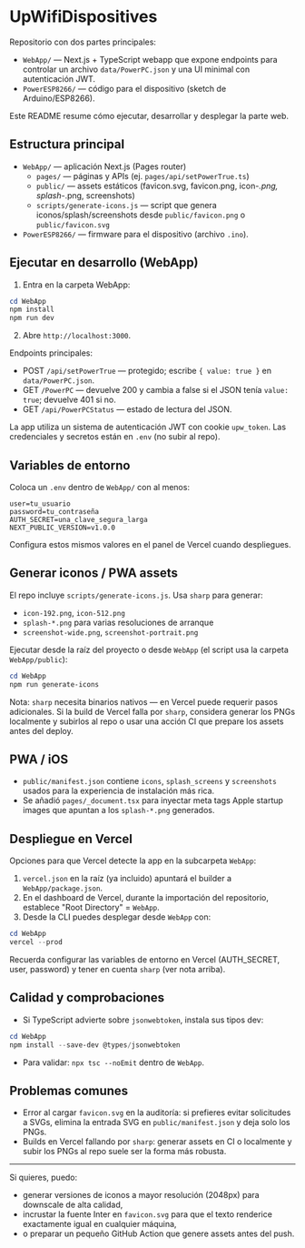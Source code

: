 # UpWifiDispositives

Repositorio con dos partes principales:

- `WebApp/` — Next.js + TypeScript webapp que expone endpoints para controlar un archivo `data/PowerPC.json` y una UI minimal con autenticación JWT.
- `PowerESP8266/` — código para el dispositivo (sketch de Arduino/ESP8266).

Este README resume cómo ejecutar, desarrollar y desplegar la parte web.

## Estructura principal

- `WebApp/` — aplicación Next.js (Pages router)
  - `pages/` — páginas y APIs (ej. `pages/api/setPowerTrue.ts`)
  - `public/` — assets estáticos (favicon.svg, favicon.png, icon-*.png, splash-*.png, screenshots)
  - `scripts/generate-icons.js` — script que genera iconos/splash/screenshots desde `public/favicon.png` o `public/favicon.svg`
- `PowerESP8266/` — firmware para el dispositivo (archivo `.ino`).

## Ejecutar en desarrollo (WebApp)

1. Entra en la carpeta WebApp:

```powershell
cd WebApp
npm install
npm run dev
```

2. Abre `http://localhost:3000`.

Endpoints principales:
- POST `/api/setPowerTrue` — protegido; escribe `{ value: true }` en `data/PowerPC.json`.
- GET `/PowerPC` — devuelve 200 y cambia a false si el JSON tenía `value: true`; devuelve 401 si no.
- GET `/api/PowerPCStatus` — estado de lectura del JSON.

La app utiliza un sistema de autenticación JWT con cookie `upw_token`. Las credenciales y secretos están en `.env` (no subir al repo).

## Variables de entorno

Coloca un `.env` dentro de `WebApp/` con al menos:

```
user=tu_usuario
password=tu_contraseña
AUTH_SECRET=una_clave_segura_larga
NEXT_PUBLIC_VERSION=v1.0.0
```

Configura estos mismos valores en el panel de Vercel cuando despliegues.

## Generar iconos / PWA assets

El repo incluye `scripts/generate-icons.js`. Usa `sharp` para generar:

- `icon-192.png`, `icon-512.png`
- `splash-*.png` para varias resoluciones de arranque
- `screenshot-wide.png`, `screenshot-portrait.png`

Ejecutar desde la raíz del proyecto o desde `WebApp` (el script usa la carpeta `WebApp/public`):

```powershell
cd WebApp
npm run generate-icons
```

Nota: `sharp` necesita binarios nativos — en Vercel puede requerir pasos adicionales. Si la build de Vercel falla por `sharp`, considera generar los PNGs localmente y subirlos al repo o usar una acción CI que prepare los assets antes del deploy.

## PWA / iOS

- `public/manifest.json` contiene `icons`, `splash_screens` y `screenshots` usados para la experiencia de instalación más rica.
- Se añadió `pages/_document.tsx` para inyectar meta tags Apple startup images que apuntan a los `splash-*.png` generados.

## Despliegue en Vercel

Opciones para que Vercel detecte la app en la subcarpeta `WebApp`:

1. `vercel.json` en la raíz (ya incluido) apuntará el builder a `WebApp/package.json`.
2. En el dashboard de Vercel, durante la importación del repositorio, establece "Root Directory" = `WebApp`.
3. Desde la CLI puedes desplegar desde `WebApp` con:

```powershell
cd WebApp
vercel --prod
```

Recuerda configurar las variables de entorno en Vercel (AUTH_SECRET, user, password) y tener en cuenta `sharp` (ver nota arriba).

## Calidad y comprobaciones

- Si TypeScript advierte sobre `jsonwebtoken`, instala sus tipos dev:

```powershell
cd WebApp
npm install --save-dev @types/jsonwebtoken
```

- Para validar: `npx tsc --noEmit` dentro de `WebApp`.

## Problemas comunes

- Error al cargar `favicon.svg` en la auditoría: si prefieres evitar solicitudes a SVGs, elimina la entrada SVG en `public/manifest.json` y deja solo los PNGs.
- Builds en Vercel fallando por `sharp`: generar assets en CI o localmente y subir los PNGs al repo suele ser la forma más robusta.

---

Si quieres, puedo:
- generar versiones de iconos a mayor resolución (2048px) para downscale de alta calidad,
- incrustar la fuente Inter en `favicon.svg` para que el texto renderice exactamente igual en cualquier máquina,
- o preparar un pequeño GitHub Action que genere assets antes del push.
